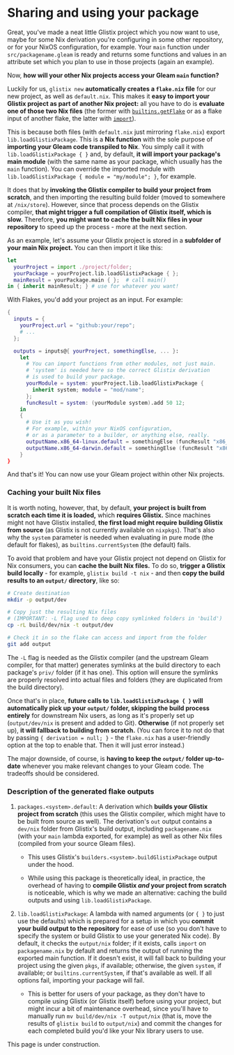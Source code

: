 # Sharing and using your package

Great, you've made a neat little Glistix project which you now want to use, maybe for some Nix derivation you're configuring in some other repository, or for your NixOS configuration, for example. Your `main` function under `src/packagename.gleam` is ready and returns some functions and values in an attribute set which you plan to use in those projects (again an example).

Now, **how will your other Nix projects access your Gleam `main` function?**

Luckily for us, `glistix new` **automatically creates a `flake.nix` file** for our new project, as well as `default.nix`. This makes it **easy to import your Glistix project as part of another Nix project:** all you have to do is **evaluate one of those two Nix files** (the former with [`builtins.getFlake`](https://nixos.org/manual/nix/stable/language/builtins.html#builtins-getFlake) or as a flake input of another flake, the latter with [`import`](https://nixos.org/manual/nix/stable/language/builtins.html#builtins-import)).

This is because both files (with `default.nix` just mirroring `flake.nix`) export `lib.loadGlistixPackage`. This is a **Nix function** with the sole purpose of **importing your Gleam code transpiled to Nix**. You simply call it with `lib.loadGlistixPackage { }` and, by default, **it will import your package's main module** (with the same name as your package, which usually has the `main` function). You can override the imported module with `lib.loadGlistixPackage { module = "my/module"; }`, for example.

It does that by **invoking the Glistix compiler to build your project from scratch**, and then importing the resulting build folder (moved to somewhere at `/nix/store`). However, since that process depends on the Glistix compiler, **that might trigger a full compilation of Glistix itself, which is slow.** Therefore, **you might want to cache the built Nix files in your repository** to speed up the process - more at the next section.

As an example, let's assume your Glistix project is stored in a **subfolder of your main Nix project.** You can then import it like this:

```nix
let
  yourProject = import ./project/folder;
  yourPackage = yourProject.lib.loadGlistixPackage { };
  mainResult = yourPackage.main { };  # call main()
in { inherit mainResult; } # use for whatever you want!
```

With Flakes, you'd add your project as an input. For example:

```nix
{
  inputs = {
    yourProject.url = "github:your/repo";
    # ...
  };

  outputs = inputs@{ yourProject, somethingElse, ... }:
    let
      # You can import functions from other modules, not just main.
      # 'system' is needed here so the correct Glistix derivation
      # is used to build your package.
      yourModule = system: yourProject.lib.loadGlistixPackage {
        inherit system; module = "mod/name";
      };
      funcResult = system: (yourModule system).add 50 12;
    in
    {
      # Use it as you wish!
      # For example, within your NixOS configuration,
      # or as a parameter to a builder, or anything else, really.
      outputName.x86_64-linux.default = somethingElse (funcResult "x86_64-linux");
      outputName.x86_64-darwin.default = somethingElse (funcResult "x86_64-darwin");
    }
}
```

And that's it! You can now use your Gleam project within other Nix projects.

### Caching your built Nix files

It is worth noting, however, that, by default, **your project is built from scratch each time it is loaded,** which **requires Glistix.** Since machines might not have Glistix installed, **the first load might require building Glistix from source** (as Glistix is not currently available on `nixpkgs`). That's also why the `system` parameter is needed when evaluating in pure mode (the default for flakes), as `builtins.currentSystem` (the default) fails.

To avoid that problem and have your Glistix project not depend on Glistix for Nix consumers, you can **cache the built Nix files.** To do so, **trigger a Glistix build locally** - for example, `glistix build -t nix` - and then **copy the build results to an `output/` directory**, like so:

```sh
# Create destination
mkdir -p output/dev

# Copy just the resulting Nix files
# (IMPORTANT: -L flag used to deep copy symlinked folders in 'build')
cp -rL build/dev/nix -t output/dev

# Check it in so the flake can access and import from the folder
git add output
```

The `-L` flag is needed as the Glistix compiler (and the upstream Gleam compiler, for that matter) generates symlinks at the build directory to each package's `priv/` folder (if it has one). This option will ensure the symlinks are properly resolved into actual files and folders (they are duplicated from the build directory).

Once that's in place, **future calls to `lib.loadGlistixPackage { }` will automatically pick up your `output/` folder, skipping the build process entirely** for downstream Nix users, as long as it's properly set up (`output/dev/nix` is present and added to Git). **Otherwise** (if not properly set up), **it will fallback to building from scratch.** (You can force it to not do that by passing `{ derivation = null; }` - the `flake.nix` has a user-friendly option at the top to enable that. Then it will just error instead.)

The major downside, of course, is **having to keep the `output/` folder up-to-date** whenever you make relevant changes to your Gleam code. The tradeoffs should be considered.

### Description of the generated flake outputs



1. `packages.<system>.default`: A derivation which **builds your Glistix project from scratch** (this uses the Glistix compiler, which might have to be built from source as well). The derivation's `out` output contains a `dev/nix` folder from Glistix's build output, including `packagename.nix` (with your `main` lambda exported, for example) as well as other Nix files (compiled from your source Gleam files).

    - This uses Glistix's `builders.<system>.buildGlistixPackage` output under the hood.

    - While using this package is theoretically ideal, in practice, the overhead of having to **compile Glistix _and_ your project from scratch** is noticeable, which is why we made an alternative: caching the build outputs and using `lib.loadGlistixPackage`.

2. `lib.loadGlistixPackage`: A lambda with named arguments (or `{ }` to just use the defaults) which is prepared for a setup in which you **commit your build output to the repository** for ease of use (so you don't have to specify the system or build Glistix to use your generated Nix code). By default, it checks the `output/nix` folder; if it exists, calls `import` on `packagename.nix` by default and returns the output of running the exported main function. If it doesn't exist, it will fall back to building your project using the given `pkgs`, if available; otherwise, the given `system`, if available; or `builtins.currentSystem`, if that's available as well. If all options fail, importing your package will fail.

    - This is better for users of your package, as they don't have to compile using Glistix (or Glistix itself) before using your project, but might incur a bit of maintenance overhead, since you'll have to manually run `mv build/dev/nix -T output/nix` (that is, move the results of `glistix build` to `output/nix`) and commit the changes for each completed build you'd like your Nix library users to use.

This page is under construction.
